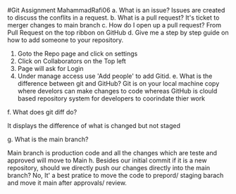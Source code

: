 #Git Assignment MahammadRafi06
a. What is an issue?
Issues are created to discuss the conflits in a request.
b. What is a pull request?
It's ticket to merger changes to main branch
c. How do I open up a pull request?
From Pull Request on the top ribbon on GitHub
d. Give me a step by step guide on how to add someone to your repository.
1. Goto the Repo page and click on settings
2. Click on Collaborators on the Top left 
3. Page will ask for Login
4.  Under manage access use 'Add people' to add Gitid. 
e. What is the difference between git and GitHub?
Git is on your local machine copy where develors can make changes to code whereas GitHub is clould based repository system for developers to coorindate thier work   

f. What does git diff do?

It displays the difference of what is changed but not staged

g. What is the main branch?

Main branch is production code and all the changes which are teste and approved will move to Main 
h. Besides our initial commit if it is a new repository, should we directly push our changes directly into the main branch?
No, It' a best pratice to move the code to prepord/ staging barach and move it main after approvals/ review.